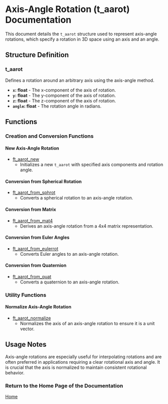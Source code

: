 # Axis-Angle Rotation (t_aarot) Documentation

This document details the `t_aarot` structure used to represent axis-angle rotations, which specify a rotation in 3D space using an axis and an angle.

## Structure Definition

### t_aarot
Defines a rotation around an arbitrary axis using the axis-angle method.

- **`x`: float** - The x-component of the axis of rotation.
- **`y`: float** - The y-component of the axis of rotation.
- **`z`: float** - The z-component of the axis of rotation.
- **`angle`: float** - The rotation angle in radians.

## Functions

### Creation and Conversion Functions
#### New Axis-Angle Rotation
- [ft_aarot_new](./ft_aarot_new.md)
  - Initializes a new `t_aarot` with specified axis components and rotation angle.

#### Conversion from Spherical Rotation
- [ft_aarot_from_sphrot](./ft_aarot_from_sphrot.md)
  - Converts a spherical rotation to an axis-angle rotation.

#### Conversion from Matrix
- [ft_aarot_from_mat4](./ft_aarot_from_mat4.md)
  - Derives an axis-angle rotation from a 4x4 matrix representation.

#### Conversion from Euler Angles
- [ft_aarot_from_eulerrot](./ft_aarot_from_eulerrot.md)
  - Converts Euler angles to an axis-angle rotation.

#### Conversion from Quaternion
- [ft_aarot_from_quat](./ft_aarot_from_quat.md)
  - Converts a quaternion to an axis-angle rotation.

### Utility Functions
#### Normalize Axis-Angle Rotation
- [ft_aarot_normalize](./ft_aarot_normalize.md)
  - Normalizes the axis of an axis-angle rotation to ensure it is a unit vector.

## Usage Notes
Axis-angle rotations are especially useful for interpolating rotations and are often preferred in applications requiring a clear rotational axis and angle. It is crucial that the axis is normalized to maintain consistent rotational behavior.

### Return to the Home Page of the Documentation
[Home](../home.md)
